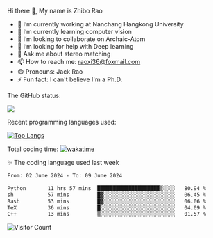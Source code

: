 Hi there 👋, My name is Zhibo Rao
- 🔭 I’m currently working at Nanchang Hangkong University
- 🌱 I’m currently learning computer vision
- 👯 I’m looking to collaborate on Archaic-Atom
- 🤔 I’m looking for help with Deep learning
- 💬 Ask me about stereo matching
- 📫 How to reach me: raoxi36@foxmail.com
- 😄 Pronouns: Jack Rao
- ⚡ Fun fact: I can't believe I'm a Ph.D.

The GitHub status:

![](https://github-readme-stats.vercel.app/api?username=ZhiboRao)

Recent programming languages used:

[![Top Langs](https://github-readme-stats.vercel.app/api/top-langs/?username=ZhiboRao&layout=compact)](https://github.com/anuraghazra/github-readme-stats)

Total coding time: [![wakatime](https://wakatime.com/badge/user/51ec5ec7-4742-4243-9eea-732ade32c0b7.svg)](https://wakatime.com/@51ec5ec7-4742-4243-9eea-732ade32c0b7)

✨ The coding language used last week 
<!--START_SECTION:waka-->

```txt
From: 02 June 2024 - To: 09 June 2024

Python       11 hrs 57 mins  ████████████████████▒░░░░   80.94 %
sh           57 mins         █▓░░░░░░░░░░░░░░░░░░░░░░░   06.45 %
Bash         53 mins         █▓░░░░░░░░░░░░░░░░░░░░░░░   06.06 %
TeX          36 mins         █░░░░░░░░░░░░░░░░░░░░░░░░   04.09 %
C++          13 mins         ▒░░░░░░░░░░░░░░░░░░░░░░░░   01.57 %
```

<!--END_SECTION:waka-->

![Visitor Count](https://profile-counter.glitch.me/Raohaocheng/count.svg)
